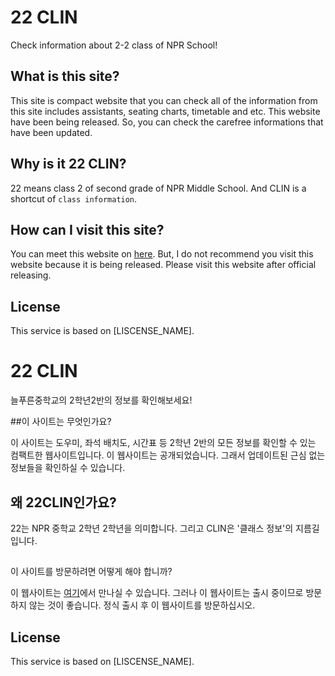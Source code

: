 # 22 CLIN

Check information about 2-2 class of NPR School!

## What is this site?

This site is compact website that you can check all of the information from this site includes assistants, seating charts, timetable and etc. This website have been being released. So, you can check the carefree informations that have been updated.

## Why is it 22 CLIN?

22 means class 2 of second grade of NPR Middle School. And CLIN is a shortcut of `class information`.

## How can I visit this site?

You can meet this website on [here](https://22-clin.vercel.app). But, I do not recommend you visit this website because it is being released. Please visit this website after official releasing.

## License

This service is based on [LISCENSE_NAME].


# 22 CLIN

늘푸른중학교의 2학년2반의 정보를 확인해보세요!

##이 사이트는 무엇인가요?

이 사이트는 도우미, 좌석 배치도, 시간표 등 2학년 2반의 모든 정보를 확인할 수 있는 컴팩트한 웹사이트입니다. 이 웹사이트는 공개되었습니다. 그래서 업데이트된 근심 없는 정보들을 확인하실 수 있습니다.

## 왜 22CLIN인가요?

22는 NPR 중학교 2학년 2학년을 의미합니다. 그리고 CLIN은 '클래스 정보'의 지름길입니다.

## 
이 사이트를 방문하려면 어떻게 해야 합니까?

이 웹사이트는 [여기](https://22-clin.vercel.app)에서 만나실 수 있습니다. 그러나 이 웹사이트는 출시 중이므로 방문하지 않는 것이 좋습니다. 정식 출시 후 이 웹사이트를 방문하십시오.

## License

This service is based on [LISCENSE_NAME].
